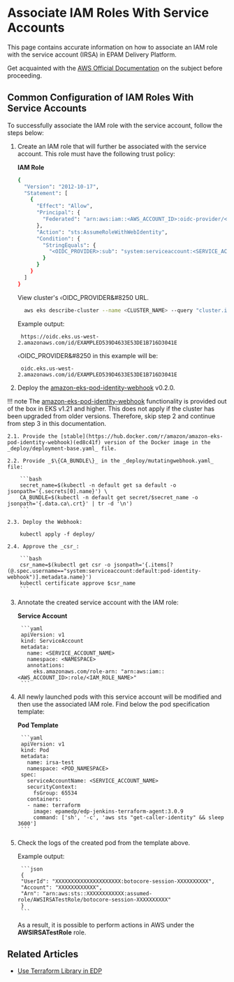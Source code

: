 # Associate IAM Roles With Service Accounts

This page contains accurate information on how to associate an IAM role with the service account (IRSA) in EPAM Delivery Platform.

Get acquainted with the [AWS Official Documentation](https://docs.aws.amazon.com/eks/latest/userguide/iam-roles-for-service-accounts-technical-overview.html) on the subject before proceeding.

## Common Configuration of IAM Roles With Service Accounts

To successfully associate the IAM role with the service account, follow the steps below:

1. Create an IAM role that will further be associated with the service account. This role must have the following trust policy:

   **IAM Role**

      ```bash
      {
        "Version": "2012-10-17",
        "Statement": [
          {
            "Effect": "Allow",
            "Principal": {
              "Federated": "arn:aws:iam::<AWS_ACCOUNT_ID>:oidc-provider/<OIDC_PROVIDER>"
            },
            "Action": "sts:AssumeRoleWithWebIdentity",
            "Condition": {
              "StringEquals": {
                "<OIDC_PROVIDER>:sub": "system:serviceaccount:<SERVICE_ACCOUNT_NAMESPACE>:<SERVICE_ACCOUNT_NAME>"
              }
            }
          }
        ]
      }
      ```

    View cluster's &#8249;OIDC_PROVIDER&#8250 URL.

      ```bash
        aws eks describe-cluster --name <CLUSTER_NAME> --query "cluster.identity.oidc.issuer" --output text
      ```

    Example output:

        https://oidc.eks.us-west-2.amazonaws.com/id/EXAMPLED539D4633E53DE1B716D3041E

    &#8249;OIDC_PROVIDER&#8250 in this example will be:

        oidc.eks.us-west-2.amazonaws.com/id/EXAMPLED539D4633E53DE1B716D3041E

2. Deploy the [amazon-eks-pod-identity-webhook](https://github.com/aws/amazon-eks-pod-identity-webhook/tree/master) v0.2.0.

  !!! note
      The [amazon-eks-pod-identity-webhook](https://github.com/aws/amazon-eks-pod-identity-webhook/tree/master) functionality is provided out of the box in EKS v1.21 and higher. This does not apply if the cluster has been upgraded from older versions. Therefore, skip step 2 and continue from step 3 in this documentation.

    2.1. Provide the [stable](https://hub.docker.com/r/amazon/amazon-eks-pod-identity-webhook)(ed8c41f) version of the Docker image in the _deploy/deployment-base.yaml_ file.

    2.2. Provide _$\{CA_BUNDLE\}_ in the _deploy/mutatingwebhook.yaml_ file:

        ```bash
        secret_name=$(kubectl -n default get sa default -o jsonpath='{.secrets[0].name}') \
        CA_BUNDLE=$(kubectl -n default get secret/$secret_name -o jsonpath='{.data.ca\.crt}' | tr -d '\n')
        ```

    2.3. Deploy the Webhook:

        kubectl apply -f deploy/

    2.4. Approve the _csr_:

        ```bash
        csr_name=$(kubectl get csr -o jsonpath='{.items[?(@.spec.username=="system:serviceaccount:default:pod-identity-webhook")].metadata.name}')
        kubectl certificate approve $csr_name
        ```

3. Annotate the created service account with the IAM role:

    **Service Account**

        ```yaml
        apiVersion: v1
        kind: ServiceAccount
        metadata:
          name: <SERVICE_ACCOUNT_NAME>
          namespace: <NAMESPACE>
          annotations:
            eks.amazonaws.com/role-arn: "arn:aws:iam::<AWS_ACCOUNT_ID>:role/<IAM_ROLE_NAME>"
        ```

4. All newly launched pods with this service account will be modified and then use the associated IAM role. Find below the pod specification template:

   **Pod Template**

        ```yaml
        apiVersion: v1
        kind: Pod
        metadata:
          name: irsa-test
          namespace: <POD_NAMESPACE>
        spec:
          serviceAccountName: <SERVICE_ACCOUNT_NAME>
          securityContext:
            fsGroup: 65534
          containers:
          - name: terraform
            image: epamedp/edp-jenkins-terraform-agent:3.0.9
            command: ['sh', '-c', 'aws sts "get-caller-identity" && sleep 3600']
        ```

5. Check the logs of the created pod from the template above.

    Example output:

        ```json
        {
        "UserId": "XXXXXXXXXXXXXXXXXXXXX:botocore-session-XXXXXXXXXX",
        "Account": "XXXXXXXXXXXX",
        "Arn": "arn:aws:sts::XXXXXXXXXXXX:assumed-role/AWSIRSATestRole/botocore-session-XXXXXXXXXX"
        }
        ```

   As a result, it is possible to perform actions in AWS under the **AWSIRSATestRole** role.

## Related Articles

- [Use Terraform Library in EDP](../user-guide/terraform-stages.md)

